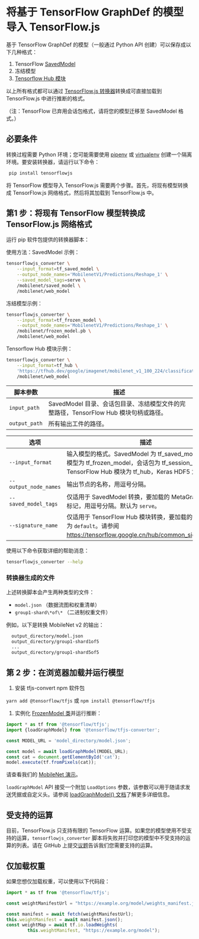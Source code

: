 # 将基于 TensorFlow GraphDef 的模型导入 TensorFlow.js

基于 TensorFlow GraphDef 的模型（一般通过 Python API 创建）可以保存成以下几种格式：

1. TensorFlow [SavedModel](https://www.tensorflow.org/tutorials/keras/save_and_load)
2. <a>冻结模型</a>
3. [Tensorflow Hub 模块](https://www.tensorflow.org/hub/)

以上所有格式都可以通过 [TensorFlow.js 转换器](https://github.com/tensorflow/tfjs-converter)转换成可直接加载到 TensorFlow.js 中进行推断的格式。

（注：TensorFlow 已弃用会话包格式，请将您的模型迁移至 SavedModel 格式。）

## 必要条件

转换过程需要 Python 环境；您可能需要使用 [pipenv](https://github.com/pypa/pipenv) 或 [virtualenv](https://virtualenv.pypa.io) 创建一个隔离环境。要安装转换器，请运行以下命令：

```bash
 pip install tensorflowjs
```

将 TensorFlow 模型导入 TensorFlow.js 需要两个步骤。首先，将现有模型转换成 TensorFlow.js 网络格式，然后将其加载到 TensorFlow.js 中。

## 第1 步：将现有 TensorFlow 模型转换成 TensorFlow.js 网络格式

运行 pip 软件包提供的转换器脚本：

使用方法：SavedModel 示例：

```bash
tensorflowjs_converter \
    --input_format=tf_saved_model \
    --output_node_names='MobilenetV1/Predictions/Reshape_1' \
    --saved_model_tags=serve \
    /mobilenet/saved_model \
    /mobilenet/web_model
```

冻结模型示例：

```bash
tensorflowjs_converter \
    --input_format=tf_frozen_model \
    --output_node_names='MobilenetV1/Predictions/Reshape_1' \
    /mobilenet/frozen_model.pb \
    /mobilenet/web_model
```

Tensorflow Hub 模块示例：

```bash
tensorflowjs_converter \
    --input_format=tf_hub \
    'https://tfhub.dev/google/imagenet/mobilenet_v1_100_224/classification/1' \
    /mobilenet/web_model
```

脚本参数 | 描述
--- | ---
`input_path` | SavedModel 目录、会话包目录、冻结模型文件的完整路径，TensorFlow Hub 模块句柄或路径。
`output_path` | 所有输出工件的路径。

选项 | 描述
--- | ---
`--input_format` | 输入模型的格式。SavedModel 为 tf_saved_model，冻结模型为 tf_frozen_model，会话包为 tf_session_bundle，TensorFlow Hub 模块为 tf_hub，Keras HDF5 为 keras。
`--output_node_names` | 输出节点的名称，用逗号分隔。
`--saved_model_tags` | 仅适用于 SavedModel 转换，要加载的 MetaGraphDef 的标记，用逗号分隔。默认为 `serve`。
`--signature_name` | 仅适用于 TensorFlow Hub 模块转换，要加载的签名。默认为 `default`。请参阅 https://tensorflow.google.cn/hub/common_signatures/。

使用以下命令获取详细的帮助消息：

```bash
tensorflowjs_converter --help
```

### 转换器生成的文件

上述转换脚本会产生两种类型的文件：

- `model.json` （数据流图和权重清单）
- `group1-shard\*of\*` （二进制权重文件）

例如，以下是转换 MobileNet v2 的输出：

```html
  output_directory/model.json
  output_directory/group1-shard1of5
  ...
  output_directory/group1-shard5of5
```

## 第 2 步：在浏览器加载并运行模型

1. 安装 tfjs-convert npm 软件包

`yarn add @tensorflow/tfjs` 或 `npm install @tensorflow/tfjs`

1. 实例化 [FrozenModel 类](https://github.com/tensorflow/tfjs-converter/blob/master/src/executor/frozen_model.ts)并运行推断：

```js
import * as tf from '@tensorflow/tfjs';
import {loadGraphModel} from '@tensorflow/tfjs-converter';

const MODEL_URL = 'model_directory/model.json';

const model = await loadGraphModel(MODEL_URL);
const cat = document.getElementById('cat');
model.execute(tf.fromPixels(cat));
```

请查看我们的 [MobileNet 演示](https://github.com/tensorflow/tfjs-converter/tree/master/demo/mobilenet)。

`loadGraphModel` API 接受一个附加 `LoadOptions` 参数，该参数可以用于随请求发送凭据或自定义头。请参阅 [loadGraphModel() 文档](https://js.tensorflow.org/api/1.0.0/#loadGraphModel)了解更多详细信息。

## 受支持的运算

目前，TensorFlow.js 只支持有限的 TensorFlow 运算。如果您的模型使用不受支持的运算，`tensorflowjs_converter` 脚本将失败并打印您的模型中不受支持的运算的列表。请在 GitHub 上提交[议题](https://github.com/tensorflow/tfjs/issues)告诉我们您需要支持的运算。

## 仅加载权重

如果您想仅加载权重，可以使用以下代码段：

```js
import * as tf from '@tensorflow/tfjs';

const weightManifestUrl = "https://example.org/model/weights_manifest.json";

const manifest = await fetch(weightManifestUrl);
this.weightManifest = await manifest.json();
const weightMap = await tf.io.loadWeights(
        this.weightManifest, "https://example.org/model");
```
